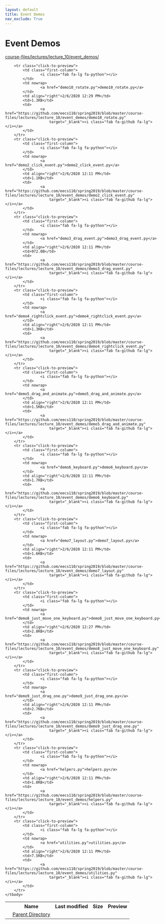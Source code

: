 ```yaml
---
layout: default
title: Event Demos
nav_exclude: True
---
```


# Event Demos

[course-files/lectures/lecture_10/event_demos/](.)

<table class="tbl-files">
    <tbody>
        <tr>
            <th valign="top"></th>
            <th>Name</th>
            <th>Last modified</th>
            <th>Size</th>
            <th>Preview</th>
        </tr>
        <tr>
            <td valign="top">
                <i class="fa fa-folder-open"></i>
            </td>
            <td><a href="../">Parent Directory</a></td>
            <td>&nbsp;</td>
            <td>&nbsp;</td>
            <td>&nbsp;</td>
        </tr>

        <tr class="click-to-preview">
            <td class="first-column">
                    <i class="fab fa-lg fa-python"></i>
            </td>
            <td nowrap>
                    <a href="demo10_rotate.py">demo10_rotate.py</a>
            </td>
            <td align="right">2/6/2020 12:29 PM</td>
            <td>1.3KB</td>
            <td>
                    <a href="https://github.com/eecs110/spring2019/blob/master/course-files/lectures/lecture_10/event_demos/demo10_rotate.py"
                        target="_blank"><i class="fab fa-github fa-lg"></i></a>
            </td>
        </tr>
        <tr class="click-to-preview">
            <td class="first-column">
                    <i class="fab fa-lg fa-python"></i>
            </td>
            <td nowrap>
                    <a href="demo2_click_event.py">demo2_click_event.py</a>
            </td>
            <td align="right">2/6/2020 12:11 PM</td>
            <td>1.1KB</td>
            <td>
                    <a href="https://github.com/eecs110/spring2019/blob/master/course-files/lectures/lecture_10/event_demos/demo2_click_event.py"
                        target="_blank"><i class="fab fa-github fa-lg"></i></a>
            </td>
        </tr>
        <tr class="click-to-preview">
            <td class="first-column">
                    <i class="fab fa-lg fa-python"></i>
            </td>
            <td nowrap>
                    <a href="demo3_drag_event.py">demo3_drag_event.py</a>
            </td>
            <td align="right">2/6/2020 12:11 PM</td>
            <td>972.0B</td>
            <td>
                    <a href="https://github.com/eecs110/spring2019/blob/master/course-files/lectures/lecture_10/event_demos/demo3_drag_event.py"
                        target="_blank"><i class="fab fa-github fa-lg"></i></a>
            </td>
        </tr>
        <tr class="click-to-preview">
            <td class="first-column">
                    <i class="fab fa-lg fa-python"></i>
            </td>
            <td nowrap>
                    <a href="demo4_rightclick_event.py">demo4_rightclick_event.py</a>
            </td>
            <td align="right">2/6/2020 12:11 PM</td>
            <td>1.3KB</td>
            <td>
                    <a href="https://github.com/eecs110/spring2019/blob/master/course-files/lectures/lecture_10/event_demos/demo4_rightclick_event.py"
                        target="_blank"><i class="fab fa-github fa-lg"></i></a>
            </td>
        </tr>
        <tr class="click-to-preview">
            <td class="first-column">
                    <i class="fab fa-lg fa-python"></i>
            </td>
            <td nowrap>
                    <a href="demo5_drag_and_animate.py">demo5_drag_and_animate.py</a>
            </td>
            <td align="right">2/6/2020 12:11 PM</td>
            <td>1.5KB</td>
            <td>
                    <a href="https://github.com/eecs110/spring2019/blob/master/course-files/lectures/lecture_10/event_demos/demo5_drag_and_animate.py"
                        target="_blank"><i class="fab fa-github fa-lg"></i></a>
            </td>
        </tr>
        <tr class="click-to-preview">
            <td class="first-column">
                    <i class="fab fa-lg fa-python"></i>
            </td>
            <td nowrap>
                    <a href="demo6_keyboard.py">demo6_keyboard.py</a>
            </td>
            <td align="right">2/6/2020 12:11 PM</td>
            <td>1.7KB</td>
            <td>
                    <a href="https://github.com/eecs110/spring2019/blob/master/course-files/lectures/lecture_10/event_demos/demo6_keyboard.py"
                        target="_blank"><i class="fab fa-github fa-lg"></i></a>
            </td>
        </tr>
        <tr class="click-to-preview">
            <td class="first-column">
                    <i class="fab fa-lg fa-python"></i>
            </td>
            <td nowrap>
                    <a href="demo7_layout.py">demo7_layout.py</a>
            </td>
            <td align="right">2/6/2020 12:11 PM</td>
            <td>1.6KB</td>
            <td>
                    <a href="https://github.com/eecs110/spring2019/blob/master/course-files/lectures/lecture_10/event_demos/demo7_layout.py"
                        target="_blank"><i class="fab fa-github fa-lg"></i></a>
            </td>
        </tr>
        <tr class="click-to-preview">
            <td class="first-column">
                    <i class="fab fa-lg fa-python"></i>
            </td>
            <td nowrap>
                    <a href="demo8_just_move_one_keyboard.py">demo8_just_move_one_keyboard.py</a>
            </td>
            <td align="right">2/6/2020 12:27 PM</td>
            <td>2.8KB</td>
            <td>
                    <a href="https://github.com/eecs110/spring2019/blob/master/course-files/lectures/lecture_10/event_demos/demo8_just_move_one_keyboard.py"
                        target="_blank"><i class="fab fa-github fa-lg"></i></a>
            </td>
        </tr>
        <tr class="click-to-preview">
            <td class="first-column">
                    <i class="fab fa-lg fa-python"></i>
            </td>
            <td nowrap>
                    <a href="demo9_just_drag_one.py">demo9_just_drag_one.py</a>
            </td>
            <td align="right">2/6/2020 12:11 PM</td>
            <td>2.7KB</td>
            <td>
                    <a href="https://github.com/eecs110/spring2019/blob/master/course-files/lectures/lecture_10/event_demos/demo9_just_drag_one.py"
                        target="_blank"><i class="fab fa-github fa-lg"></i></a>
            </td>
        </tr>
        <tr class="click-to-preview">
            <td class="first-column">
                    <i class="fab fa-lg fa-python"></i>
            </td>
            <td nowrap>
                    <a href="helpers.py">helpers.py</a>
            </td>
            <td align="right">2/6/2020 12:11 PM</td>
            <td>1.0KB</td>
            <td>
                    <a href="https://github.com/eecs110/spring2019/blob/master/course-files/lectures/lecture_10/event_demos/helpers.py"
                        target="_blank"><i class="fab fa-github fa-lg"></i></a>
            </td>
        </tr>
        <tr class="click-to-preview">
            <td class="first-column">
                    <i class="fab fa-lg fa-python"></i>
            </td>
            <td nowrap>
                    <a href="utilities.py">utilities.py</a>
            </td>
            <td align="right">2/6/2020 12:11 PM</td>
            <td>7.5KB</td>
            <td>
                    <a href="https://github.com/eecs110/spring2019/blob/master/course-files/lectures/lecture_10/event_demos/utilities.py"
                        target="_blank"><i class="fab fa-github fa-lg"></i></a>
            </td>
        </tr>
    </tbody>
</table>

